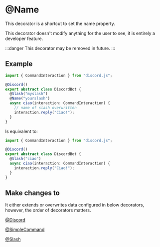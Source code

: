 # @Name

This decorator is a shortcut to set the name property.

This decorator doesn't modify anything for the user to see, it is entirely a developer feature.

:::danger
This decorator may be removed in future.
:::

## Example

```typescript
import { CommandInteraction } from "discord.js";

@Discord()
export abstract class DiscordBot {
  @Slash("myslash")
  @Name("yourslash")
  async ciao(interaction: CommandInteraction) {
    // name of slash overwritten
    interaction.reply("Ciao!");
  }
}
```

Is equivalent to:

```typescript
import { CommandInteraction } from "discord.js";

@Discord()
export abstract class DiscordBot {
  @Slash("ciao")
  async ciao(interaction: CommandInteraction) {
    interaction.reply("Ciao!");
  }
}
```

## Make changes to

It either extends or overwrites data configured in below decorators, however, the order of decorators matters.

[@Discord](/docs/decorators/general/discord)

[@SimpleCommand](/docs/decorators/commands/simplecommand)

[@Slash](/docs/decorators/commands/slash)
